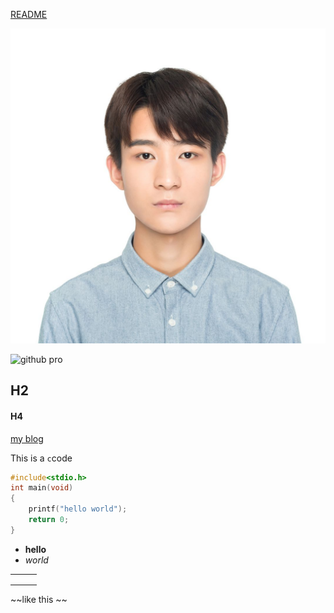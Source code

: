 [README](README.md)

![me](.\me.jpg)

![github pro](https://avatars.githubusercontent.com/u/56106412?s=400&u=4e6f06e1921f385f3f77b711a91ad2fdea4a4879&v=4)

## H2

#### H4

[my blog](https://www.cnblogs.com/jakiejoe/)

This is a `c`code

``` c
#include<stdio.h>
int main(void)
{
    printf("hello world");
    return 0;
}
```

- **hello**
- *world*

|      |      |      |
| ---- | ---- | ---- |
|      |      |      |
|      |      |      |
|      |      |      |

~~like this ~~

